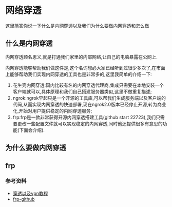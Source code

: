 # 网络穿透
这里简答你说一下什么是内网穿透以及我们为什么要做内网穿透和怎么做

## 什么是内网穿透
内网穿透顾名思义,就是打通我们家里的内部网络,让自己的电脑暴露在公网上.

内网穿透能够帮助我们做这件是,这个名词想必大家已经听到过很少多次了,在市面上能够帮助我们实现内网穿透的工具也是非常多的,这里我简单的介绍一下:
1. 花生壳内网穿透:国内比较有名的内网穿透代理商,集成只需要在本地安装一个客户端就可以,具体原理和我们自己搭建服务器类似,这里不做重复描述;
2. ngrok:ngrok早起只是一个开源的工具库,可以帮我们生成服务端以及客户端的代码,从而实现内网穿透的快速部署,现在ngrok2.0版本已经停止开源,转为商业化,开始对用户提供稳定的内网穿透服务;
3. frp:frp是一款非常获得开源内网穿透搭建工具(github start 22723),我们只需要更改一些配置文件就可以实现稳定的内网穿透,同时他还提供很多有意思的功能(下面会介绍).

## 为什么要做内网穿透



## frp



### 参考资料
- [穿透以及vpn教程](https://zshmobi.com/2018/06/11/fast-reverse-proxy-and-l2tp-vpn-setting/)
- [frp-github](https://github.com/fatedier/frp)